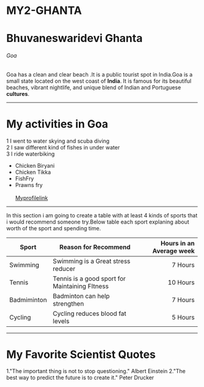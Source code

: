 # MY2-GHANTA
# Bhuvaneswaridevi Ghanta
###### Goa
 
Goa has a clean and clear beach .It is a public tourist spot in India.Goa is a small state located on the west coast of **India**. It is famous for its beautiful beaches, vibrant nightlife, and unique blend of Indian and Portuguese **cultures**.
******
# My activities in Goa
1 I went to water skying and scuba diving    
2 I saw different kind of fishes in under water   
3 I ride waterbiking 

* Chicken Biryani 
* Chicken Tikka
* FishFry
* Prawns fry <br><br>
[Myprofilelink](MyStats.md)
******
In this section i am going to create a table with at least 4 kinds of sports that i would recommend someone try.Below table each sport explaning about worth of the sport and spending time.

| Sport | Reason for Recommend | Hours in an Average week |
|-----|-----|-----:|
| Swimming | Swimming is a Great stress reducer | 7 Hours |
| Tennis | Tennis is a good sport for Maintaining FItness | 10 Hours |
| Badmiminton |Badminton can help strengthen | 7 Hours |
| Cycling | Cycling reduces blood fat levels | 5 Hours |
******
# My Favorite Scientist Quotes
1."The important thing is not to stop questioning."  Albert Einstein
2."The best way to predict the future is to create it."  Peter Drucker













